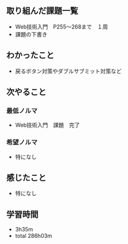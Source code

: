 ## 取り組んだ課題一覧
- Web技術入門　P255〜268まで　１周
- 課題の下書き
## わかったこと
- 戻るボタン対策やダブルサブミット対策など
## 次やること
### 最低ノルマ
- Web技術入門　課題　完了
### 希望ノルマ
- 特になし
## 感じたこと
- 特になし
## 学習時間
- 3h35m
- total 286h03m
